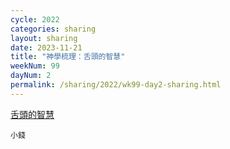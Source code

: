 ```yaml
---
cycle: 2022
categories: sharing
layout: sharing
date: 2023-11-21
title: "神學梳理：舌頭的智慧"
weekNum: 99
dayNum: 2
permalink: /sharing/2022/wk99-day2-sharing.html
---
```


[舌頭的智慧](https://eccseattle.github.io/media/sharing/2022/wk099/2023-11-21-bin.m4a)

`小錢`